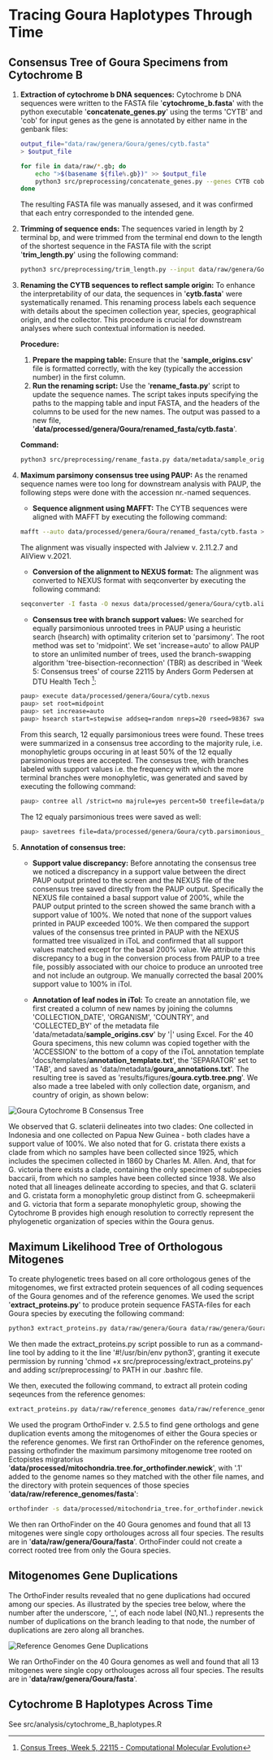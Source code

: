 # Tracing Goura Haplotypes Through Time

## Consensus Tree of Goura Specimens from Cytochrome B

1. **Extraction of cytochrome b DNA sequences:**
    Cytochrome b DNA sequences were written to the FASTA file '__cytochrome_b.fasta__' with the python executable '__concatenate_genes.py__' using the terms 'CYTB' and 'cob' for input genes as the gene is annotated by either name in the genbank files:
    ~~~bash
    output_file="data/raw/genera/Goura/genes/cytb.fasta"
    > $output_file

    for file in data/raw/*.gb; do
        echo ">$(basename ${file%.gb})" >> $output_file
        python3 src/preprocessing/concatenate_genes.py --genes CYTB cob --input $file >> data/raw/genes_all/cytb.fasta
    done 
    ~~~

    The resulting FASTA file was manually assesed, and it was confirmed that each entry corresponded to the intended gene. 
    
2. **Trimming of sequence ends:**
    The sequences varied in length by 2 terminal bp, and were trimmed from the terminal end down to the length of the shortest sequence in the FASTA file with the script '__trim_length.py__' using the following command:

    ~~~bash
    python3 src/preprocessing/trim_length.py --input data/raw/genera/Goura/genes/cytb.fasta --output data/processed/genera/Goura/trimmed_fasta/cytb.fasta
    ~~~

3. **Renaming the CYTB sequences to reflect sample origin:**
    To enhance the interpretability of our data, the sequences in '__cytb.fasta__' were systematically renamed. This renaming process labels each sequence with details about the specimen collection year, species, geographical origin, and the collector. This procedure is crucial for downstream analyses where such contextual information is needed.
    
    **Procedure:**
    1. **Prepare the mapping table:** Ensure that the '__sample_origins.csv__' file is formatted correctly, with the key (typically the accession number) in the first column.
    2. **Run the renaming script:** Use the '__rename_fasta.py__' script to update the sequence names. The script takes inputs specifying the paths to the mapping table and input FASTA, and the headers of the columns to be used for the new names. The output was passed to a new file, '__data/processed/genera/Goura/renamed_fasta/cytb.fasta__'.

    **Command:**

    ~~~bash
    python3 src/preprocessing/rename_fasta.py data/metadata/sample_origins.csv data/processed/genera/Goura/trimmed_fasta/cytb.fasta COLLECTION_DATE ORGANISM COUNTRY COLLECTED_BY > data/processed/genera/Goura/renamed_fasta/cytb.fasta
    ~~~

4. **Maximum parsimony consensus tree using PAUP:**
    As the renamed sequence names were too long for downstream analysis with PAUP, the following steps were done with the accession nr.-named sequences.
    - **Sequence alignment using MAFFT:**
    The CYTB sequences were aligned with MAFFT by executing the following command:

    ~~~bash
    mafft --auto data/processed/genera/Goura/renamed_fasta/cytb.fasta > data/processed/genera/Goura/cytb.aligned.fasta
    ~~~

    The alignment was visually inspected with Jalview v. 2.11.2.7 and AliView v.2021.

    - **Conversion of the alignment to NEXUS format:**
    The alignment was converted to NEXUS format with seqconverter by executing the following command:
    
    ~~~bash
    seqconverter -I fasta -O nexus data/processed/genera/Goura/cytb.aligned.fasta > data/processed/genera/Goura/cytb.nexus
    ~~~

    - **Consensus tree with branch support values:**
    We searched for equally parsimonious unrooted trees in PAUP using a heuristic search (hsearch) with optimality criterion set to 'parsimony'. The root method was set to 'midpoint'. We set 'increase=auto' to allow PAUP to store an unlimited number of trees, used the branch-swapping algorithm 'tree-bisection-reconnection' (TBR) as described in 'Week 5: Consensus trees' of course 22115 by Anders Gorm Pedersen at DTU Health Tech [^1]:

    ~~~bash
    paup> execute data/processed/genera/Goura/cytb.nexus
    paup> set root=midpoint
    paup> set increase=auto
    paup> hsearch start=stepwise addseq=random nreps=20 rseed=98367 swap=TBR
    ~~~

    From this search, 12 equally parsimonious trees were found. These trees were summarized in a consensus tree according to the majority rule, i.e. monophyletic groups occuring in at least 50% of the 12 equally parsimonious trees are accepted. The consesus tree, with branches labeled with support values i.e. the frequency with which the more terminal branches were monophyletic, was generated and saved by executing the following command:
    
    ~~~bash
    paup> contree all /strict=no majrule=yes percent=50 treefile=data/processed/genera/Goura/cytb.consensus.tree.nexus
    ~~~

    The 12 equaly parsimonious trees were saved as well:

    ~~~bash
    paup> savetrees file=data/processed/genera/Goura/cytb.parsimonious_trees.nexus
    ~~~

5. **Annotation of consensus tree:**

    - **Support value discrepancy:**
    Before annotating the consensus tree we noticed a discrepancy in a support value between the direct PAUP output printed to the screen and the NEXUS file of the consensus tree saved directly from the PAUP output. Specifically the NEXUS file contained a basal support value of 200%, while the PAUP output printed to the screen showed the same branch with a support value of 100%. We noted that none of the support values printed in PAUP exceeded 100%. We then compared the support values of the consensus tree printed in PAUP with the NEXUS formatted tree visualized in iToL and confirmed that all support values matched except for the basal 200% value. We attribute this discrepancy to a bug in the conversion process from PAUP to a tree file, possibly associated with our choice to produce an unrooted tree and not include an outgroup. We manually corrected the basal 200% support value to 100% in iTol.

    - **Annotation of leaf nodes in iTol:**
    To create an annotation file, we first created a column of new names by joining the columns 'COLLECTION_DATE', 'ORGANISM', 'COUNTRY', and 'COLLECTED_BY' of the metadata file 'data/metadata/__sample_origins.csv__' by '|' using Excel. For the 40 Goura specimens, this new column was copied together with the 'ACCESSION' to the bottom of a copy of the iToL annotation template 'docs/templates/__annotation_template.txt__', the 'SEPARATOR' set to 'TAB', and saved as 'data/metadata/__goura_annotations.txt__'. The resulting tree is saved as 'results/figures/__goura.cytb.tree.png__'. We also made a tree labeled with only collection date, organism, and country of origin, as shown below:

![Goura Cytochrome B Consensus Tree](../../results/figures/goura.cytb.tree.short_annotation.png)

We observed that G. sclaterii delineates into two clades: One collected in Indonesia and one collected on Papua New Guinea - both clades have a support value of 100%. We also noted that for G. cristata there exists a clade from which no samples have been collected since 1925, which includes the specimen collected in 1860 by Charles M. Allen. And, that for G. victoria there exists a clade, containing the only specimen of subspecies baccarii, from which no samples have been collected since 1938. We also noted that all lineages delineate according to species, and that G. sclaterii and G. cristata form a monophyletic group distinct from G. scheepmakerii and G. victoria that form a separate monophyletic group, showing the Cytochrome B provides high enough resolution to correctly represent the phylogenetic organization of species within the Goura genus.

## Maximum Likelihood Tree of Orthologous Mitogenes

To create phylogenetic trees based on all core orthologous genes of the mitogenomes, we first extracted protein sequences of all coding sequences of the Goura genomes and of the reference genomes. We used the script '__extract_proteins.py__' to produce protein sequence FASTA-files for each Goura species by executing the following command:

~~~bash
python3 extract_proteins.py data/raw/genera/Goura data/raw/genera/Goura/fasta
~~~

We then made the extract_proteins.py script possible to run as a command-line tool by adding to it the line '#!/usr/bin/env python3', granting it execute permission by running 'chmod +x src/preprocessing/extract_proteins.py' and adding scr/preprocessing/ to PATH in our .bashrc file.

We then, executed the following command, to extract all protein coding seqeunces from the reference genomes:

~~~bash
extract_proteins.py data/raw/reference_genomes data/raw/reference_genomes/fasta
~~~

We used the program OrthoFinder v. 2.5.5 to find gene orthologs and gene duplication events among the mitogenomes of either the Goura species or the reference genomes. We first ran OrthoFinder on the reference genomes, passing orthofinder the maximum parsimony mitogenome tree rooted on Ectopistes migratorius '__data/processed/mitochondria.tree.for_orthofinder.newick__', with '.1' added to the genome names so they matched with the other file names, and the directory with protein sequences of those species '__data/raw/reference_genomes/fasta__':

~~~bash
orthofinder -s data/processed/mitochondria_tree.for_orthofinder.newick -f data/raw/reference_genomes/fasta
~~~

We then ran OrthoFinder on the 40 Goura genomes and found that all 13 mitogenes were single copy ortholouges across all four species. The results are in '__data/raw/genera/Goura/fasta__'. OrthoFinder could not create a correct rooted tree from only the Goura species.

## Mitogenomes Gene Duplications

The OrthoFinder results revealed that no gene duplications had occured among our species. As illustrated by the species tree below, where the number after the underscore, '_', of each node label (N0,N1..) represents the number of duplications on the branch leading to that node, the number of duplications are zero along all branches.

![Reference Genomes Gene Duplications](../../results/figures/reference_genomes.OrthoFinder_gene_duplications.png)

We ran OrthoFinder on the 40 Goura genomes as well and found that all 13 mitogenes were single copy ortholouges across all four species. The results are in '__data/raw/genera/Goura/fasta__'.

## Cytochrome B Haplotypes Across Time

See src/analysis/cytochrome_B_haplotypes.R

[^1]:[Consus Trees, Week 5, 22115 - Computational Molecular Evolution](https://teaching.healthtech.dtu.dk/22115/index.php/Consensus_Trees)


